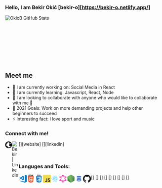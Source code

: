 ### Hello, I am Bekir Okić [bekir-o][https://bekir-o.netlify.app/]

<img align="left" alt="OkicB GitHub Stats" src="https://github-readme-stats.codestackr.vercel.app/api?username=OkicB&show_icons=true&hide_border=true" />
 
 <br />
 <br />
 <br />
 <br />
 <br />
 <br />
 <br />
 <br />
 <br />

## Meet me

- 🔭 I am currently working on: Social Media in React
- 🌱 I am currently learning: Javascript, React, Node
- 👯 I am looking to collaborate with anyone who would like to collaborate with me 🤣
- 🥅 2021 Goals: Work on more demanding projects and help other beginners to succeed
- ⚡ Interesting fact: I love sport and music

### Connect with me!

[<img align="left" alt="bekir-o.netlify.app" width="22px" src="https://raw.githubusercontent.com/iconic/open-iconic/master/svg/globe.svg" />][website]
[<img align="left" alt="Bekir | LinkedIn" width="22px" src="https://cdn.jsdelivr.net/npm/simple-icons@v3/icons/linkedin.svg" />][linkedin]

<br />

### Languges and Tools:

[<img align="left" alt="Visual Studio Code" width="26px" src="https://raw.githubusercontent.com/github/explore/80688e429a7d4ef2fca1e82350fe8e3517d3494d/topics/visual-studio-code/visual-studio-code.png" />]
[<img align="left" alt="HTML5" width="26px" src="https://raw.githubusercontent.com/github/explore/80688e429a7d4ef2fca1e82350fe8e3517d3494d/topics/html/html.png" />]
[<img align="left" alt="CSS3" width="26px" src="https://raw.githubusercontent.com/github/explore/80688e429a7d4ef2fca1e82350fe8e3517d3494d/topics/css/css.png" />]
[<img align="left" alt="JavaScript" width="26px" src="https://raw.githubusercontent.com/github/explore/80688e429a7d4ef2fca1e82350fe8e3517d3494d/topics/javascript/javascript.png" />]
[<img align="left" alt="React" width="26px" src="https://raw.githubusercontent.com/github/explore/80688e429a7d4ef2fca1e82350fe8e3517d3494d/topics/react/react.png" />]
[<img align="left" alt="GraphQL" width="26px" src="https://raw.githubusercontent.com/github/explore/80688e429a7d4ef2fca1e82350fe8e3517d3494d/topics/graphql/graphql.png" />]
[<img align="left" alt="Node.js" width="26px" src="https://raw.githubusercontent.com/github/explore/80688e429a7d4ef2fca1e82350fe8e3517d3494d/topics/nodejs/nodejs.png" />]
[<img align="left" alt="SQL" width="26px" src="https://raw.githubusercontent.com/github/explore/80688e429a7d4ef2fca1e82350fe8e3517d3494d/topics/sql/sql.png" />]
[<img align="left" alt="GitHub" width="26px" src="https://raw.githubusercontent.com/github/explore/78df643247d429f6cc873026c0622819ad797942/topics/github/github.png" />]
